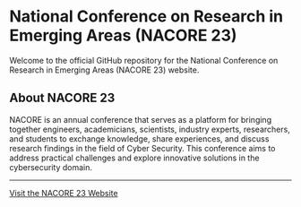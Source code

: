 # National Conference on Research in Emerging Areas (NACORE 23)

Welcome to the official GitHub repository for the National Conference on Research in Emerging Areas (NACORE 23) website.

## About NACORE 23

NACORE is an annual conference that serves as a platform for bringing together engineers, academicians, scientists, industry experts, researchers, and students to exchange knowledge, share experiences, and discuss research findings in the field of Cyber Security. This conference aims to address practical challenges and explore innovative solutions in the cybersecurity domain.

---

[Visit the NACORE 23 Website](https://www.nacore.in/)
